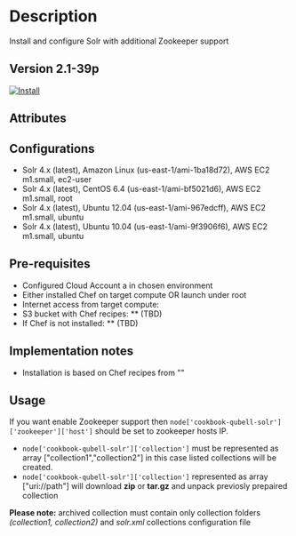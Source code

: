 Description
===========
Install and configure Solr with additional Zookeeper support

Version 2.1-39p
-------------

[![Install](https://raw.github.com/qubell-bazaar/component-skeleton/master/img/install.png)](https://express.tonomi.com/applications/upload?metadataUrl=https://raw.github.com/qubell-bazaar/component-solr-dev/2.1-39p/meta.yml)

Attributes
----------

Configurations
--------------
 - Solr 4.x (latest), Amazon Linux (us-east-1/ami-1ba18d72), AWS EC2 m1.small, ec2-user
 - Solr 4.x (latest), CentOS 6.4 (us-east-1/ami-bf5021d6), AWS EC2 m1.small, root
 - Solr 4.x (latest), Ubuntu 12.04 (us-east-1/ami-967edcff), AWS EC2 m1.small, ubuntu
 - Solr 4.x (latest), Ubuntu 10.04 (us-east-1/ami-9f3906f6), AWS EC2 m1.small, ubuntu

Pre-requisites
--------------
 - Configured Cloud Account a in chosen environment
 - Either installed Chef on target compute OR launch under root
 - Internet access from target compute:
  - S3 bucket with Chef recipes: ** (TBD)
  - If Chef is not installed: ** (TBD)

Implementation notes
--------------------
 - Installation is based on Chef recipes from ""

Usage
-----
If you want enable Zookeeper support then `node['cookbook-qubell-solr']['zookeeper']['host']` should be set to zookeeper hosts IP.

- `node['cookbook-qubell-solr']['collection']` must be represented as array ["collection1","collection2"] in this case listed collections will be created.
- `node['cookbook-qubell-solr']['collection']` represented as array ["uri://path"] will download **zip** or **tar.gz** and unpack previosly prepaired collection

**Please note:** archived collection must contain only collection folders *(collection1, collection2)* and *solr.xml* collections configuration file 

